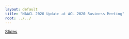 ```yaml
---
layout: default
title: "NAACL 2020 Update at ACL 2020 Business Meeting"
root: ../../
---
```

[Slides](./NAACL_2025_Business_Meeting.pdf
)

